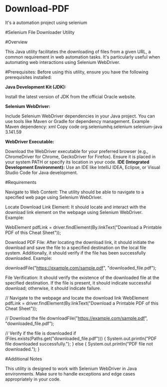 # Download-PDF
It's a automation project using selenium 

#Selenium File Downloader Utility

#Overview

This Java utility facilitates the downloading of files from a given URL, a common requirement in web automation tasks. It's particularly useful when automating web interactions using Selenium WebDriver.

#Prerequisites: 
Before using this utility, ensure you have the following prerequisites installed:

**Java Development Kit (JDK):**

Install the latest version of JDK from the official Oracle website.

**Selenium WebDriver:**

Include Selenium WebDriver dependencies in your Java project. You can use tools like Maven or Gradle for dependency management.
Example Maven dependency:
xml
Copy code
<dependency>
    <groupId>org.seleniumhq.selenium</groupId>
    <artifactId>selenium-java</artifactId>
    <version>3.141.59</version>
</dependency>

**WebDriver Executable:**

Download the WebDriver executable for your preferred browser (e.g., ChromeDriver for Chrome, GeckoDriver for Firefox). Ensure it is placed in your system PATH or specify its location in your code.
**IDE (Integrated Development Environment):**
Use an IDE like IntelliJ IDEA, Eclipse, or Visual Studio Code for Java development.

#Requirements

Navigate to Web Content: The utility should be able to navigate to a specified web page using Selenium WebDriver.

Locate Download Link Element: It should locate and interact with the download link element on the webpage using Selenium WebDriver. Example:

WebElement pdfLink = driver.findElement(By.linkText("Download a Printable PDF of this Cheat Sheet"));

Download PDF File: After locating the download link, it should initiate the download and save the file to a specified destination on the local file system. Additionally, it should verify if the file has been successfully downloaded. Example:

downloadFile("https://example.com/sample.pdf", "downloaded_file.pdf");

File Verification: It should verify the existence of the downloaded file at the specified destination. If the file is present, it should indicate successful download; otherwise, it should indicate failure.

// Navigate to the webpage and locate the download link
WebElement pdfLink = driver.findElement(By.linkText("Download a Printable PDF of this Cheat Sheet"));

// Download the file
downloadFile("https://example.com/sample.pdf", "downloaded_file.pdf");

// Verify if the file is downloaded
if (Files.exists(Paths.get("downloaded_file.pdf"))) {
    System.out.println("PDF file downloaded successfully.");
} else {
    System.out.println("PDF file not downloaded.");
}

#Additional Notes

This utility is designed to work with Selenium WebDriver in Java environments.
Make sure to handle exceptions and edge cases appropriately in your code.
